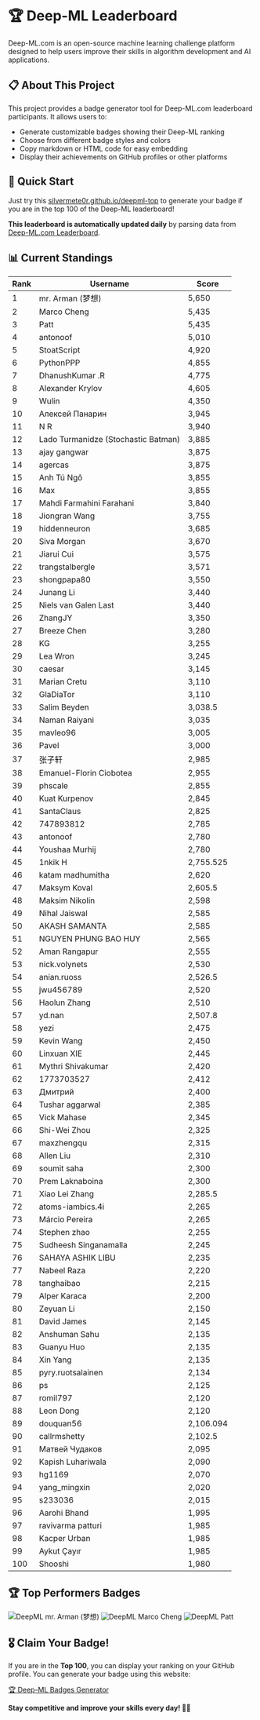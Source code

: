 # 🏆 Deep-ML Leaderboard

Deep-ML.com is an open-source machine learning challenge platform designed to help users improve their skills in algorithm development and AI applications.  

## 📋 About This Project

This project provides a badge generator tool for Deep-ML.com leaderboard participants. It allows users to:
- Generate customizable badges showing their Deep-ML ranking
- Choose from different badge styles and colors
- Copy markdown or HTML code for easy embedding
- Display their achievements on GitHub profiles or other platforms

## 🚀 Quick Start

Just try this [silvermete0r.github.io/deepml-top](https://silvermete0r.github.io/deepml-top) to generate your badge if you are in the top 100 of the Deep-ML leaderboard!

**This leaderboard is automatically updated daily** by parsing data from [Deep-ML.com Leaderboard](https://www.deep-ml.com/leaderboard).  

## 📊 Current Standings  

<!-- LEADERBOARD_START -->
| Rank | Username | Score |
|------|---------|-------|
| 1 | mr. Arman (梦想) | 5,650 |
| 2 | Marco Cheng | 5,435 |
| 3 | Patt | 5,435 |
| 4 | antonoof | 5,010 |
| 5 | StoatScript | 4,920 |
| 6 | PythonPPP | 4,855 |
| 7 | DhanushKumar .R | 4,775 |
| 8 | Alexander Krylov | 4,605 |
| 9 | Wulin | 4,350 |
| 10 | Алексей Панарин | 3,945 |
| 11 | N R | 3,940 |
| 12 | Lado Turmanidze (Stochastic Batman) | 3,885 |
| 13 | ajay gangwar | 3,875 |
| 14 | agercas | 3,875 |
| 15 | Anh Tú Ngô | 3,855 |
| 16 | Max | 3,855 |
| 17 | Mahdi Farmahini Farahani | 3,840 |
| 18 | Jiongran Wang | 3,755 |
| 19 | hiddenneuron | 3,685 |
| 20 | Siva Morgan | 3,670 |
| 21 | Jiarui Cui | 3,575 |
| 22 | trangstalbergle | 3,571 |
| 23 | shongpapa80 | 3,550 |
| 24 | Junang Li | 3,440 |
| 25 | Niels van Galen Last | 3,440 |
| 26 | ZhangJY | 3,350 |
| 27 | Breeze Chen | 3,280 |
| 28 | KG | 3,255 |
| 29 | Lea Wron | 3,245 |
| 30 | caesar | 3,145 |
| 31 | Marian Cretu | 3,110 |
| 32 | GlaDiaTor | 3,110 |
| 33 | Salim Beyden | 3,038.5 |
| 34 | Naman Raiyani | 3,035 |
| 35 | mavleo96 | 3,005 |
| 36 | Pavel | 3,000 |
| 37 | 张子轩 | 2,985 |
| 38 | Emanuel-Florin Ciobotea | 2,955 |
| 39 | phscale | 2,855 |
| 40 | Kuat Kurpenov | 2,845 |
| 41 | SantaClaus | 2,825 |
| 42 | 747893812 | 2,785 |
| 43 | antonoof | 2,780 |
| 44 | Youshaa Murhij | 2,780 |
| 45 | 1nkik H | 2,755.525 |
| 46 | katam madhumitha | 2,620 |
| 47 | Maksym Koval | 2,605.5 |
| 48 | Maksim Nikolin | 2,598 |
| 49 | Nihal Jaiswal | 2,585 |
| 50 | AKASH SAMANTA | 2,585 |
| 51 | NGUYEN PHUNG BAO HUY | 2,565 |
| 52 | Aman Rangapur | 2,555 |
| 53 | nick.volynets | 2,530 |
| 54 | anian.ruoss | 2,526.5 |
| 55 | jwu456789 | 2,520 |
| 56 | Haolun Zhang | 2,510 |
| 57 | yd.nan | 2,507.8 |
| 58 | yezi | 2,475 |
| 59 | Kevin Wang | 2,450 |
| 60 | Linxuan XIE | 2,445 |
| 61 | Mythri Shivakumar | 2,420 |
| 62 | 1773703527 | 2,412 |
| 63 | Дмитрий | 2,400 |
| 64 | Tushar aggarwal | 2,385 |
| 65 | Vick Mahase | 2,345 |
| 66 | Shi-Wei Zhou | 2,325 |
| 67 | maxzhengqu | 2,315 |
| 68 | Allen Liu | 2,310 |
| 69 | soumit saha | 2,300 |
| 70 | Prem Laknaboina | 2,300 |
| 71 | Xiao Lei Zhang | 2,285.5 |
| 72 | atoms-iambics.4i | 2,265 |
| 73 | Márcio Pereira | 2,265 |
| 74 | Stephen zhao | 2,255 |
| 75 | Sudheesh Singanamalla | 2,245 |
| 76 | SAHAYA ASHIK LIBU | 2,235 |
| 77 | Nabeel Raza | 2,220 |
| 78 | tanghaibao | 2,215 |
| 79 | Alper Karaca | 2,200 |
| 80 | Zeyuan Li | 2,150 |
| 81 | David James | 2,145 |
| 82 | Anshuman Sahu | 2,135 |
| 83 | Guanyu Huo | 2,135 |
| 84 | Xin Yang | 2,135 |
| 85 | pyry.ruotsalainen | 2,134 |
| 86 | ps | 2,125 |
| 87 | romil797 | 2,120 |
| 88 | Leon Dong | 2,120 |
| 89 | douquan56 | 2,106.094 |
| 90 | callrmshetty | 2,102.5 |
| 91 | Матвей Чудаков | 2,095 |
| 92 | Kapish Luhariwala | 2,090 |
| 93 | hg1169 | 2,070 |
| 94 | yang_mingxin | 2,020 |
| 95 | s233036 | 2,015 |
| 96 | Aarohi Bhand | 1,995 |
| 97 | ravivarma patturi | 1,985 |
| 98 | Kacper Urban | 1,985 |
| 99 | Aykut Çayır | 1,985 |
| 100 | Shooshi | 1,980 |
<!-- LEADERBOARD_END -->

## 🏆 Top Performers Badges

<!-- BADGES_START -->
![DeepML mr. Arman (梦想)](https://img.shields.io/badge/dynamic/json?url=https%3A%2F%2Fraw.githubusercontent.com%2Fsilvermete0r%2Fdeepml-top%2Fmain%2Fbadges.json&query=%24.1247b1b5b9cd95e98d7ff7438207406f.label&prefix=Rank%20&style=for-the-badge&label=%F0%9F%9A%80%20DeepML&color=blue&link=https%3A%2F%2Fwww.deep-ml.com%2Fleaderboard)
![DeepML Marco Cheng](https://img.shields.io/badge/dynamic/json?url=https%3A%2F%2Fraw.githubusercontent.com%2Fsilvermete0r%2Fdeepml-top%2Fmain%2Fbadges.json&query=%24.4091c1a21900bd2c7d3f4e343acddda1.label&prefix=Rank%20&style=for-the-badge&label=%F0%9F%9A%80%20DeepML&color=blue&link=https%3A%2F%2Fwww.deep-ml.com%2Fleaderboard)
![DeepML Patt](https://img.shields.io/badge/dynamic/json?url=https%3A%2F%2Fraw.githubusercontent.com%2Fsilvermete0r%2Fdeepml-top%2Fmain%2Fbadges.json&query=%24.4b6dd077a50c0d50b43cc8120a91ccd7.label&prefix=Rank%20&style=for-the-badge&label=%F0%9F%9A%80%20DeepML&color=blue&link=https%3A%2F%2Fwww.deep-ml.com%2Fleaderboard)
<!-- BADGES_END -->

## 🎖 Claim Your Badge!  

If you are in the **Top 100**, you can display your ranking on your GitHub profile. You can generate your badge using this website:

[🏆 Deep-ML Badges Generator](https://silvermete0r.github.io/deepml-top/)

**Stay competitive and improve your skills every day! 🚀🔥**